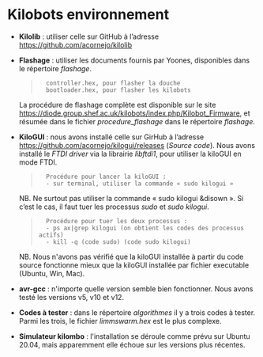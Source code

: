 ﻿# Kilobots environnement


- **Kilolib** : utiliser celle sur GitHub à l’adresse https://github.com/acornejo/kilolib  

- **Flashage** : utiliser les documents fournis par Yoones, disponibles dans le répertoire *flashage*.
	>		controller.hex, pour flasher la douche  
    >		bootloader.hex, pour flasher les kilobots  
	La procédure de flashage complète est disponible sur le site https://diode.group.shef.ac.uk/kilobots/index.php/Kilobot_Firmware, et résumée dans le fichier *procedure_flashage* dans le répertoire *flashage*.
	
- **KiloGUI** : nous avons installé celle sur GirHub à l’adresse https://github.com/acornejo/kilogui/releases (*Source code*). Nous avons installé le *FTDI driver* via la librairie *libftdi1*, pour utiliser la kiloGUI en mode FTDI. 
	>		Procédure pour lancer la kiloGUI :
	>		- sur terminal, utiliser la commande « sudo kilogui »
	NB. Ne surtout pas utiliser la commande « sudo kilogui &disown ». Si c’est le cas, il faut tuer les processus *sudo* et *sudo kilogui*. 
	>		Procédure pour tuer les deux processus :
	>		- ps ax|grep kilogui (on obtient les codes des processus actifs)
	>		- kill -q (code sudo) (code sudo kilogui)   
	NB. Nous n'avons pas vérifié que la kiloGUI installée à partir du code source fonctionne mieux que la kiloGUI installée par fichier executable (Ubuntu, Win, Mac). 
	
- **avr-gcc** : n'importe quelle version semble bien fonctionner. Nous avons testé les versions v5, v10 et v12.

- **Codes à tester** : dans le répertoire *algorithmes* il y a trois codes à tester. Parmi les trois, le fichier *limmswarm.hex* est le plus complexe.

- **Simulateur kilombo** : l'installation se déroule comme prévu sur Ubuntu 20.04, mais apparemment elle échoue sur les versions plus récentes.
